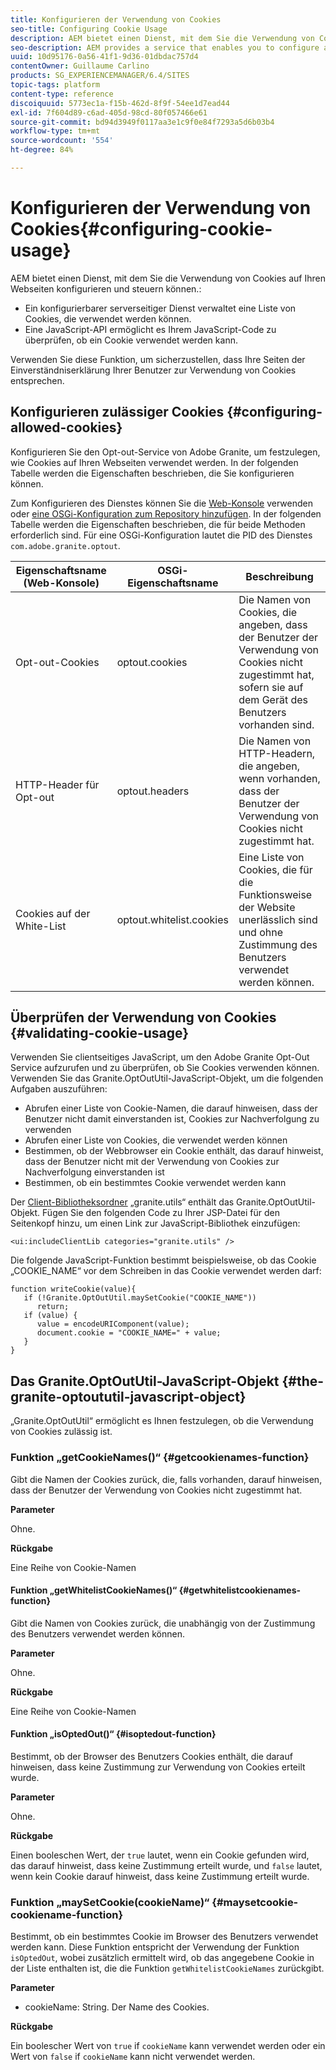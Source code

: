 ```yaml
---
title: Konfigurieren der Verwendung von Cookies
seo-title: Configuring Cookie Usage
description: AEM bietet einen Dienst, mit dem Sie die Verwendung von Cookies auf Ihren Webseiten konfigurieren und steuern können.
seo-description: AEM provides a service that enables you to configure and control how cookies are used with your web pages
uuid: 10d95176-0a56-41f1-9d36-01dbdac757d4
contentOwner: Guillaume Carlino
products: SG_EXPERIENCEMANAGER/6.4/SITES
topic-tags: platform
content-type: reference
discoiquuid: 5773ec1a-f15b-462d-8f9f-54ee1d7ead44
exl-id: 7f604d89-c6ad-405d-98cd-80f057466e61
source-git-commit: bd94d3949f0117aa3e1c9f0e84f7293a5d6b03b4
workflow-type: tm+mt
source-wordcount: '554'
ht-degree: 84%

---
```


# Konfigurieren der Verwendung von Cookies{#configuring-cookie-usage}

AEM bietet einen Dienst, mit dem Sie die Verwendung von Cookies auf Ihren Webseiten konfigurieren und steuern können.:

* Ein konfigurierbarer serverseitiger Dienst verwaltet eine Liste von Cookies, die verwendet werden können.
* Eine JavaScript-API ermöglicht es Ihrem JavaScript-Code zu überprüfen, ob ein Cookie verwendet werden kann.

Verwenden Sie diese Funktion, um sicherzustellen, dass Ihre Seiten der Einverständniserklärung Ihrer Benutzer zur Verwendung von Cookies entsprechen.

## Konfigurieren zulässiger Cookies {#configuring-allowed-cookies}

Konfigurieren Sie den Opt-out-Service von Adobe Granite, um festzulegen, wie Cookies auf Ihren Webseiten verwendet werden. In der folgenden Tabelle werden die Eigenschaften beschrieben, die Sie konfigurieren können.

Zum Konfigurieren des Dienstes können Sie die [Web-Konsole](/help/sites-deploying/configuring-osgi.md#osgi-configuration-with-the-web-console) verwenden oder [eine OSGi-Konfiguration zum Repository hinzufügen](/help/sites-deploying/configuring-osgi.md#adding-a-new-configuration-to-the-repository). In der folgenden Tabelle werden die Eigenschaften beschrieben, die für beide Methoden erforderlich sind. Für eine OSGi-Konfiguration lautet die PID des Dienstes `com.adobe.granite.optout`.

| Eigenschaftsname (Web-Konsole) | OSGi-Eigenschaftsname | Beschreibung |
|---|---|---|
| Opt-out-Cookies | optout.cookies | Die Namen von Cookies, die angeben, dass der Benutzer der Verwendung von Cookies nicht zugestimmt hat, sofern sie auf dem Gerät des Benutzers vorhanden sind. |
| HTTP-Header für Opt-out | optout.headers | Die Namen von HTTP-Headern, die angeben, wenn vorhanden, dass der Benutzer der Verwendung von Cookies nicht zugestimmt hat. |
| Cookies auf der White-List | optout.whitelist.cookies | Eine Liste von Cookies, die für die Funktionsweise der Website unerlässlich sind und ohne Zustimmung des Benutzers verwendet werden können. |

## Überprüfen der Verwendung von Cookies {#validating-cookie-usage}

Verwenden Sie clientseitiges JavaScript, um den Adobe Granite Opt-Out Service aufzurufen und zu überprüfen, ob Sie Cookies verwenden können. Verwenden Sie das Granite.OptOutUtil-JavaScript-Objekt, um die folgenden Aufgaben auszuführen:

* Abrufen einer Liste von Cookie-Namen, die darauf hinweisen, dass der Benutzer nicht damit einverstanden ist, Cookies zur Nachverfolgung zu verwenden
* Abrufen einer Liste von Cookies, die verwendet werden können
* Bestimmen, ob der Webbrowser ein Cookie enthält, das darauf hinweist, dass der Benutzer nicht mit der Verwendung von Cookies zur Nachverfolgung einverstanden ist
* Bestimmen, ob ein bestimmtes Cookie verwendet werden kann

Der [Client-Bibliotheksordner](/help/sites-developing/clientlibs.md#referencing-client-side-libraries) „granite.utils“ enthält das Granite.OptOutUtil-Objekt. Fügen Sie den folgenden Code zu Ihrer JSP-Datei für den Seitenkopf hinzu, um einen Link zur JavaScript-Bibliothek einzufügen:

`<ui:includeClientLib categories="granite.utils" />`

Die folgende JavaScript-Funktion bestimmt beispielsweise, ob das Cookie „COOKIE_NAME“ vor dem Schreiben in das Cookie verwendet werden darf:

```
function writeCookie(value){
   if (!Granite.OptOutUtil.maySetCookie("COOKIE_NAME")) 
      return;
   if (value) {
      value = encodeURIComponent(value);
      document.cookie = "COOKIE_NAME=" + value; 
   }
}
```

## Das Granite.OptOutUtil-JavaScript-Objekt {#the-granite-optoututil-javascript-object}

„Granite.OptOutUtil“ ermöglicht es Ihnen festzulegen, ob die Verwendung von Cookies zulässig ist.

### Funktion „getCookieNames()“ {#getcookienames-function}

Gibt die Namen der Cookies zurück, die, falls vorhanden, darauf hinweisen, dass der Benutzer der Verwendung von Cookies nicht zugestimmt hat.

**Parameter**

Ohne.

**Rückgabe**

Eine Reihe von Cookie-Namen

#### Funktion „getWhitelistCookieNames()“ {#getwhitelistcookienames-function}

Gibt die Namen von Cookies zurück, die unabhängig von der Zustimmung des Benutzers verwendet werden können.

**Parameter**

Ohne.

**Rückgabe**

Eine Reihe von Cookie-Namen

#### Funktion „isOptedOut()“ {#isoptedout-function}

Bestimmt, ob der Browser des Benutzers Cookies enthält, die darauf hinweisen, dass keine Zustimmung zur Verwendung von Cookies erteilt wurde.

**Parameter**

Ohne.

**Rückgabe**

Einen booleschen Wert, der `true` lautet, wenn ein Cookie gefunden wird, das darauf hinweist, dass keine Zustimmung erteilt wurde, und `false` lautet, wenn kein Cookie darauf hinweist, dass keine Zustimmung erteilt wurde.

### Funktion „maySetCookie(cookieName)“ {#maysetcookie-cookiename-function}

Bestimmt, ob ein bestimmtes Cookie im Browser des Benutzers verwendet werden kann. Diese Funktion entspricht der Verwendung der Funktion `isOptedOut`, wobei zusätzlich ermittelt wird, ob das angegebene Cookie in der Liste enthalten ist, die die Funktion `getWhitelistCookieNames` zurückgibt.

**Parameter**

* cookieName: String. Der Name des Cookies.

**Rückgabe**

Ein boolescher Wert von `true` if `cookieName` kann verwendet werden oder ein Wert von `false` if `cookieName` kann nicht verwendet werden.
